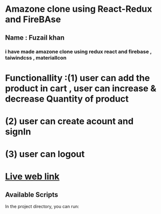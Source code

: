 # Amazone clone using React-Redux and FireBAse
## Name :  Fuzail khan 
### i have made amazone clone using redux react and firebase , taiwindcss ,  materialIcon
# Functionallity :(1) user can add the product in cart , user can increase & decrease Quantity of product 
# (2) user can create acount and signIn
# (3) user can logout 



 # [Live web link ](https://amazoneclonereactjs.netlify.app/)



## Available Scripts

In the project directory, you can run:


